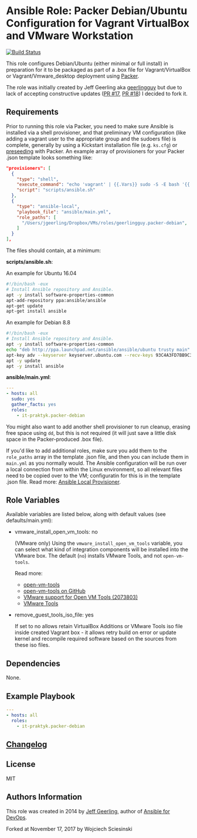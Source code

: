 # Ansible Role: Packer Debian/Ubuntu Configuration for Vagrant VirtualBox and VMware Workstation

[![Build Status](https://travis-ci.org/it-praktyk/ansible-role-packer-debian.svg?branch=master)](https://travis-ci.org/it-praktyk/ansible-role-packer-debian)

This role configures Debian/Ubuntu (either minimal or full install) in preparation for it to be packaged as part of a .box file for Vagrant/VirtualBox or Vagrant/Vmware_desktop deployment using [Packer](http://www.packer.io/).

The role was initially created by Jeff Geerling aka [geerlingguy](https://github.com/geerlingguy) but due to lack of accepting constructive updates ([PR #17](https://github.com/geerlingguy/ansible-role-packer-debian/pull/17), [PR #18](https://github.com/geerlingguy/ansible-role-packer-debian/pull/18)) I decided to fork it.

## Requirements

Prior to running this role via Packer, you need to make sure Ansible is installed via a shell provisioner, and that preliminary VM configuration (like adding a vagrant user to the appropriate group and the sudoers file) is complete, generally by using a Kickstart installation file (e.g. `ks.cfg`) or [preseeding](https://help.ubuntu.com/lts/installation-guide/s390x/apbs02.html) with Packer. An example array of provisioners for your Packer .json template looks something like:

```json
"provisioners": [
  {
    "type": "shell",
    "execute_command": "echo 'vagrant' | {{.Vars}} sudo -S -E bash '{{.Path}}'",
    "script": "scripts/ansible.sh"
  },
  {
    "type": "ansible-local",
    "playbook_file": "ansible/main.yml",
    "role_paths": [
      "/Users/jgeerling/Dropbox/VMs/roles/geerlingguy.packer-debian",
    ]
  }
],
```

The files should contain, at a minimum:

**scripts/ansible.sh**:

An example for Ubuntu 16.04

```bash
#!/bin/bash -eux
# Install Ansible repository and Ansible.
apt -y install software-properties-common
apt-add-repository ppa:ansible/ansible
apt-get update
apt-get install ansible
```

An example for Debian 8.8

```bash
#!/bin/bash -eux
# Install Ansible repository and Ansible.
apt -y install software-properties-common
echo "deb http://ppa.launchpad.net/ansible/ansible/ubuntu trusty main" | tee -a /etc/apt/sources.list
apt-key adv --keyserver keyserver.ubuntu.com --recv-keys 93C4A3FD7BB9C367
apt -y update
apt -y install ansible
```

**ansible/main.yml**:

```yaml
---
- hosts: all
  sudo: yes
  gather_facts: yes
  roles:
    - it-praktyk.packer-debian
```

You might also want to add another shell provisioner to run cleanup, erasing free space using `dd`, but this is not required (it will just save a little disk space in the Packer-produced .box file).

If you'd like to add additional roles, make sure you add them to the `role_paths` array in the template .json file, and then you can include them in `main.yml` as you normally would. The Ansible configuration will be run over a local connection from within the Linux environment, so all relevant files need to be copied over to the VM; configuratin for this is in the template .json file. Read more: [Ansible Local Provisioner](http://www.packer.io/docs/provisioners/ansible-local.html).

## Role Variables

Available variables are listed below, along with default values (see defaults/main.yml):

  -  vmware_install_open_vm_tools: no

      (VMware only) Using the `vmware_install_open_vm_tools` variable, you can select what kind of integration components will be installed into the VMware box. The default (`no`) installs VMware Tools, and not `open-vm-tools`.

      Read more:

      - [open-vm-tools](https://sourceforge.net/projects/open-vm-tools/)
      - [open-vm-tools on GitHub](https://github.com/vmware/open-vm-tools)
      - [VMware support for Open VM Tools (2073803)](https://kb.vmware.com/selfservice/microsites/search.do?language=en_US&cmd=displayKC&externalId=2073803)
      - [VMware Tools](https://kb.vmware.com/selfservice/search.do?cmd=displayKC&docType=kc&docTypeID=DT_KB_1_1&externalId=340)

  - remove_guest_tools_iso_file: yes

      If set to no allows retain VirtualBox Additions or VMware Tools iso file inside created Vagrant box - it allows retry build on error or update kernel and recompile required software based on the sources from these iso files.



## Dependencies

None.

## Example Playbook

```yaml
---
- hosts: all
  roles:
    - it-praktyk.packer-debian
```

## [Changelog](CHANGELOG.MD)

## License

MIT

## Authors Information

This role was created in 2014 by [Jeff Geerling](https://www.jeffgeerling.com/), author of [Ansible for DevOps](https://www.ansiblefordevops.com/).

Forked at November 17, 2017 by Wojciech Sciesinski
